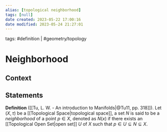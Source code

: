 ```yaml
---
alias: [topological neighborhood]
tags: [null]
date created: 2023-05-22 17:00:16
date modified: 2023-05-24 21:27:01
---
```


tags: #definition | #geometry/topology

# Neighborhood

## Context

## Statements

**Definition** ([[Tu, L. W. - An introduction to Manifolds|@Tu11, pp. 318]]). Let $(X, \tau)$ be a [[Topological Space|topological space]], a set $N$ is said to be a _neighborhood_ of a point $p\in X$, denoted as $N(x)$ if there exists an [[Topological Open Set|open set]] $U$ of $X$ such that $p\in U\subseteq N\subseteq X$.
